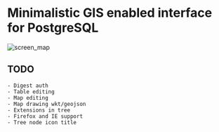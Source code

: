 # Minimalistic GIS enabled interface for PostgreSQL

![screen_map](//raw.github.com/exe-dealer/pgblackboard/master/screenshot.png)

## TODO
    - Digest auth
    - Table editing
    - Map editing
    - Map drawing wkt/geojson
    - Extensions in tree
    - Firefox and IE support
    - Tree node icon title
